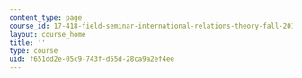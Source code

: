 ```yaml
---
content_type: page
course_id: 17-418-field-seminar-international-relations-theory-fall-2011
layout: course_home
title: ''
type: course
uid: f651dd2e-05c9-743f-d55d-28ca9a2ef4ee
---
```


